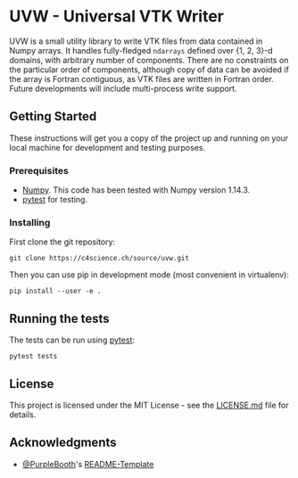 UVW - Universal VTK Writer
==========================

UVW is a small utility library to write VTK files from data contained in Numpy arrays. It handles fully-fledged `ndarrays` defined over {1, 2, 3}-d domains, with arbitrary number of components. There are no constraints on the particular order of components, although copy of data can be avoided if the array is Fortran contiguous, as VTK files are written in Fortran order. Future developments will include multi-process write support.

## Getting Started

These instructions will get you a copy of the project up and running on your local machine for development and testing purposes.

### Prerequisites

* [Numpy](http://www.numpy.org/). This code has been tested with Numpy version 1.14.3.
* [pytest](https://docs.pytest.org/en/latest/) for testing.

### Installing

First clone the git repository:

```
git clone https://c4science.ch/source/uvw.git
```

Then you can use pip in development mode (most convenient in virtualenv):

```
pip install --user -e .
```

## Running the tests

The tests can be run using [pytest](https://docs.pytest.org/en/latest/):

```
pytest tests
```

## License

This project is licensed under the MIT License - see the [LICENSE.md](LICENSE.md) file for details.

## Acknowledgments

* [@PurpleBooth](https://github.com/PurpleBooth)'s [README-Template](https://gist.github.com/PurpleBooth/109311bb0361f32d87a2)
